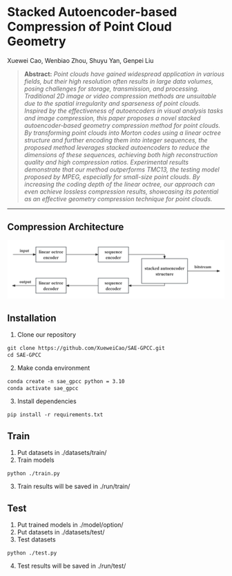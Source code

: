 # Stacked Autoencoder-based Compression of Point Cloud Geometry

Xuewei Cao, Wenbiao Zhou, Shuyu Yan, Genpei Liu

> **Abstract:** *Point clouds have gained widespread application in various fields, but their high resolution often results in large data volumes, posing challenges for storage, transmission, and processing.  Traditional 2D image or video compression methods are unsuitable due to the spatial irregularity and sparseness of point clouds.  Inspired by the effectiveness of autoencoders in visual analysis tasks and image compression, this paper proposes a novel stacked autoencoder-based geometry compression method for point clouds.  By transforming point clouds into Morton codes using a linear octree structure and further encoding them into integer sequences, the proposed method leverages stacked autoencoders to reduce the dimensions of these sequences, achieving both high reconstruction quality and high compression ratios.  Experimental results demonstrate that our method outperforms TMC13, the testing model proposed by MPEG, especially for small-size point clouds.  By increasing the coding depth of the linear octree, our approach can even achieve lossless compression results, showcasing its potential as an effective geometry compression technique for point clouds.* 
<hr />

## Compression Architecture
<img src = "compression_architecture.png">

## Installation
1. Clone our repository
```
git clone https://github.com/XueweiCao/SAE-GPCC.git
cd SAE-GPCC
```
2. Make conda environment
```
conda create -n sae_gpcc python = 3.10
conda activate sae_gpcc
```
3. Install dependencies
```
pip install -r requirements.txt
```

## Train
1. Put datasets in ./datasets/train/
2. Train models
```
python ./train.py
```
3. Train results will be saved in ./run/train/

## Test
1. Put trained models in ./model/option/
2. Put datasets in ./datasets/test/
3. Test datasets
```
python ./test.py
```
4. Test results will be saved in ./run/test/
